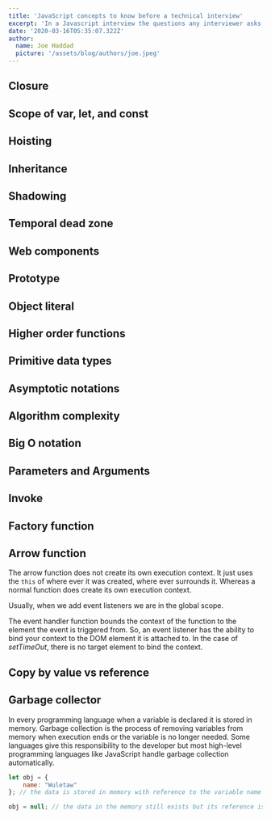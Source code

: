 ```yaml
---
title: 'JavaScript concepts to know before a technical interview'
excerpt: 'In a Javascript interview the questions any interviewer asks are probably the same. Some concepts to know before a technical interview include'
date: '2020-03-16T05:35:07.322Z'
author:
  name: Joe Haddad
  picture: '/assets/blog/authors/joe.jpeg'
---
```


## Closure

## Scope of var, let, and const

## Hoisting

## Inheritance

## Shadowing

## Temporal dead zone

## Web components

## Prototype

## Object literal

## Higher order functions

## Primitive data types

## Asymptotic notations

## Algorithm complexity

## Big O notation

## Parameters and Arguments

## Invoke

## Factory function

## Arrow function

The arrow function does not create its own execution context. It just uses the `this` of where ever it was created, where ever surrounds it. Whereas a normal function does create its own execution context. 

Usually, when we add event listeners we are in the global scope. 

The event handler function bounds the context of the function to the element the event is triggered from. So, an event listener has the ability to bind your context to the DOM element it is attached to. In the case of *setTimeOut*, there is no target element to bind the context. 

## Copy by value vs reference

## Garbage collector

In every programming language when a variable is declared it is stored in memory. Garbage collection is the process of removing variables from memory when execution ends or the variable is no longer needed. Some languages give this responsibility to the developer but most high-level programming languages like JavaScript handle garbage collection automatically. 

```jsx
let obj = {
	name: "Wuletaw"
}; // the data is stored in memory with reference to the variable name

obj = null; // the data in the memory still exists but its reference is removed.
```